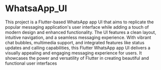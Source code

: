 # WhatsaApp_UI
This project is a Flutter-based WhatsApp app UI that aims to replicate the popular messaging application's user interface while adding a touch of modern design and enhanced functionality. The UI features a clean layout, intuitive navigation, and a seamless messaging experience. With vibrant chat bubbles, multimedia support, and integrated features like status updates and calling capabilities, this Flutter WhatsApp app UI delivers a visually appealing and engaging messaging experience for users. It showcases the power and versatility of Flutter in creating beautiful and functional user interfaces
